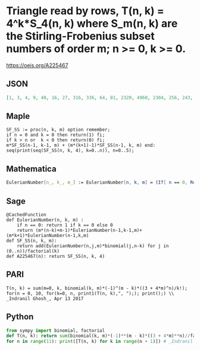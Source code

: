 # Triangle read by rows, T\(n, k\) \= 4^k\*S\_4\(n, k\) where S\_m\(n, k\) are the Stirling\-Frobenius subset numbers of order m; n \>\= 0, k \>\= 0\.
https://oeis.org/A225467
## JSON
```JSON
[1, 3, 4, 9, 40, 16, 27, 316, 336, 64, 81, 2320, 4960, 2304, 256, 243, 16564, 63840, 54400, 14080, 1024, 729, 116920, 768496, 1071360, 485120, 79872, 4096, 2187, 821356, 8921136, 19144384, 13502720, 3777536, 430080, 16384, 6561, 5758240, 101417920, 322850304]
```
## Maple
```Maple
SF_SS := proc(n, k, m) option remember;
if n = 0 and k = 0 then return(1) fi;
if k > n or  k < 0 then return(0) fi;
m*SF_SS(n-1, k-1, m) + (m*(k+1)-1)*SF_SS(n-1, k, m) end:
seq(print(seq(SF_SS(n, k, 4), k=0..n)), n=0..5);
```
## Mathematica
```Mathematica
EulerianNumber[n_, k_, m_] := EulerianNumber[n, k, m] = (If[ n == 0, Return[If[k == 0, 1, 0]]]; Return[(m*(n-k)+m-1)*EulerianNumber[n-1, k-1, m] + (m*k+1)*EulerianNumber[n-1, k, m]]); SFSS[n_, k_, m_] := Sum[ EulerianNumber[n, j, m]*Binomial[j, n-k], {j, 0, n}]/k!; Table[ SFSS[n, k, 4], {n, 0, 8}, {k, 0, n}] // Flatten (* _Jean-François Alcover_, May 29 2013, translated from Sage *)
```
## Sage
```Sage
@CachedFunction
def EulerianNumber(n, k, m) :
    if n == 0: return 1 if k == 0 else 0
    return (m*(n-k)+m-1)*EulerianNumber(n-1,k-1,m)+(m*k+1)*EulerianNumber(n-1,k,m)
def SF_SS(n, k, m):
    return add(EulerianNumber(n,j,m)*binomial(j,n-k) for j in (0..n))/factorial(k)
def A225467(n): return SF_SS(n, k, 4)
```
## PARI
```PARI
T(n, k) = sum(m=0, k, binomial(k, m)*(-1)^(m - k)*((3 + 4*m)^n)/k!);
for(n = 0, 10, for(k=0, n, print1(T(n, k),", ");); print();) \\ _Indranil Ghosh_, Apr 13 2017
```
## Python
```Python
from sympy import binomial, factorial
def T(n, k): return sum(binomial(k, m)*(-1)**(m - k)*((3 + 4*m)**n)//factorial(k) for m in range(k + 1))
for n in range(11): print([T(n, k) for k in range(n + 1)]) # _Indranil Ghosh_, Apr 13 2017
```
